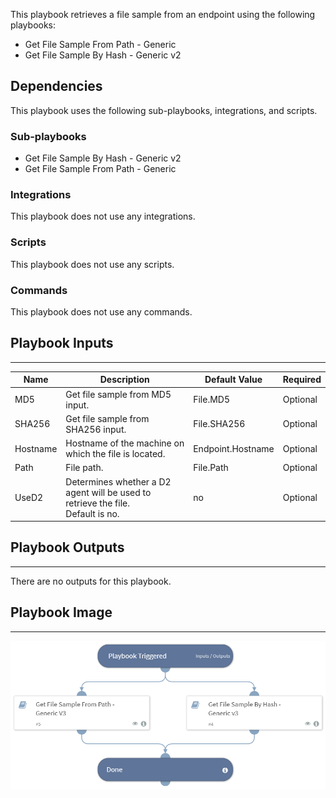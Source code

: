 This playbook retrieves a file sample from an endpoint using the following playbooks:
- Get File Sample From Path - Generic
- Get File Sample By Hash - Generic v2

## Dependencies
This playbook uses the following sub-playbooks, integrations, and scripts.

### Sub-playbooks
* Get File Sample By Hash - Generic v2
* Get File Sample From Path - Generic

### Integrations
This playbook does not use any integrations.

### Scripts
This playbook does not use any scripts.

### Commands
This playbook does not use any commands.

## Playbook Inputs
---

| **Name** | **Description** | **Default Value** | **Required** |
| --- | --- | --- | --- |
| MD5 | Get file sample from MD5 input. | File.MD5 | Optional |
| SHA256 | Get file sample from SHA256 input. | File.SHA256 | Optional |
| Hostname | Hostname of the machine on which the file is located. | Endpoint.Hostname | Optional |
| Path | File path. | File.Path | Optional |
| UseD2 | Determines whether a D2 agent will be used to retrieve the file.<br/>Default is no. | no | Optional |

## Playbook Outputs
---
There are no outputs for this playbook.

## Playbook Image
---
![Retrieve File from Endpoint - Generic](https://raw.githubusercontent.com/demisto/content/9ff8937d773367e86e5cc47ade33a90854fa291b/Packs/CommonPlaybooks/doc_files/Retrieve_File_from_Endpoint_-_Generic_V3.png)